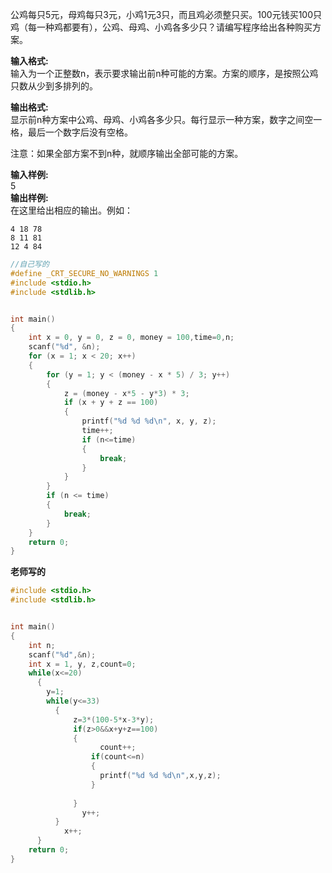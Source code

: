 公鸡每只5元，母鸡每只3元，小鸡1元3只，而且鸡必须整只买。100元钱买100只鸡（每一种鸡都要有），公鸡、母鸡、小鸡各多少只？请编写程序给出各种购买方案。

**输入格式:**  
输入为一个正整数n，表示要求输出前n种可能的方案。方案的顺序，是按照公鸡只数从少到多排列的。

**输出格式:**  
显示前n种方案中公鸡、母鸡、小鸡各多少只。每行显示一种方案，数字之间空一格，最后一个数字后没有空格。

注意：如果全部方案不到n种，就顺序输出全部可能的方案。

**输入样例:**  
5  
**输出样例:**  
在这里给出相应的输出。例如：
```
4 18 78
8 11 81
12 4 84
```
```c
//自己写的
#define _CRT_SECURE_NO_WARNINGS 1
#include <stdio.h>
#include <stdlib.h>


int main()
{
    int x = 0, y = 0, z = 0, money = 100,time=0,n;
    scanf("%d", &n);
    for (x = 1; x < 20; x++)
    {
        for (y = 1; y < (money - x * 5) / 3; y++)
        {
            z = (money - x*5 - y*3) * 3;
            if (x + y + z == 100)
            {
                printf("%d %d %d\n", x, y, z);
                time++;
                if (n<=time)
                {
                    break;
                }
            }
        }
        if (n <= time)
        {
            break;
        }
    }
    return 0;
}
```
**老师写的**
```c
#include <stdio.h>
#include <stdlib.h>


int main()
{
  	int n;
  	scanf("%d",&n);
    int x = 1, y, z,count=0;
    while(x<=20)
      {
        y=1;
        while(y<=33)
          {
              z=3*(100-5*x-3*y);
              if(z>0&&x+y+z==100)
              {
                	count++;
                  if(count<=n)
                  {
                    printf("%d %d %d\n",x,y,z);
                  }
                	
              }
            	y++;
          }
        	x++;
      }
    return 0;
}
```